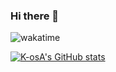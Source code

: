 ### Hi there 👋
![wakatime](https://wakatime.com/badge/user/b5391aba-bea4-4525-bdc1-20840785255f.svg)

[![K-osA's GitHub stats](https://github-readme-stats.vercel.app/api?username=K-osA)](https://github.com/K-osA/github-readme-stats)
<!--
**K-osA/K-osA** is a ✨ _special_ ✨ repository because its `README.md` (this file) appears on your GitHub profile.

Here are some ideas to get you started:

- 🔭 I’m currently working on ...
- 🌱 I’m currently learning ...
- 👯 I’m looking to collaborate on ...
- 🤔 I’m looking for help with ...
- 💬 Ask me about ...
- 📫 How to reach me: ...
- 😄 Pronouns: ...
- ⚡ Fun fact: ...
-->
